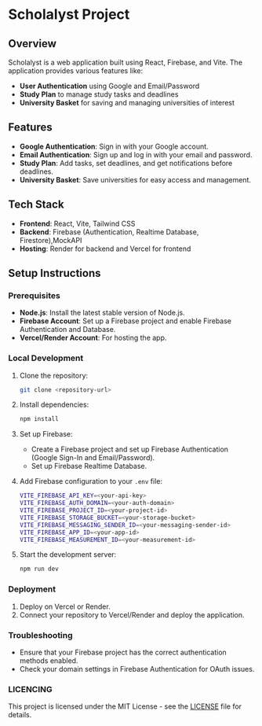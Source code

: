 
# Scholalyst Project

## Overview
Scholalyst is a web application built using React, Firebase, and Vite. The application provides various features like:

- **User Authentication** using Google and Email/Password
- **Study Plan** to manage study tasks and deadlines
- **University Basket** for saving and managing universities of interest

## Features

- **Google Authentication**: Sign in with your Google account.
- **Email Authentication**: Sign up and log in with your email and password.
- **Study Plan**: Add tasks, set deadlines, and get notifications before deadlines.
- **University Basket**: Save universities for easy access and management.

## Tech Stack

- **Frontend**: React, Vite, Tailwind CSS
- **Backend**: Firebase (Authentication, Realtime Database, Firestore),MockAPI
- **Hosting**: Render for backend  and Vercel for frontend

## Setup Instructions

### Prerequisites

- **Node.js**: Install the latest stable version of Node.js.
- **Firebase Account**: Set up a Firebase project and enable Firebase Authentication and Database.
- **Vercel/Render Account**: For hosting the app.

### Local Development

1. Clone the repository:
   ```bash
   git clone <repository-url>
   ```

2. Install dependencies:
   ```bash
   npm install
   ```

3. Set up Firebase:
   - Create a Firebase project and set up Firebase Authentication (Google Sign-In and Email/Password).
   - Set up Firebase Realtime Database.

4. Add Firebase configuration to your `.env` file:
   ```bash
   VITE_FIREBASE_API_KEY=<your-api-key>
   VITE_FIREBASE_AUTH_DOMAIN=<your-auth-domain>
   VITE_FIREBASE_PROJECT_ID=<your-project-id>
   VITE_FIREBASE_STORAGE_BUCKET=<your-storage-bucket>
   VITE_FIREBASE_MESSAGING_SENDER_ID=<your-messaging-sender-id>
   VITE_FIREBASE_APP_ID=<your-app-id>
   VITE_FIREBASE_MEASUREMENT_ID=<your-measurement-id>
   ```

5. Start the development server:
   ```bash
   npm run dev
   ```

### Deployment

1. Deploy on Vercel or Render.
2. Connect your repository to Vercel/Render and deploy the application.

### Troubleshooting

- Ensure that your Firebase project has the correct authentication methods enabled.
- Check your domain settings in Firebase Authentication for OAuth issues.

### LICENCING
 This project is licensed under the MIT License - see the [LICENSE](./LICENSE) file for details.